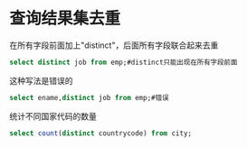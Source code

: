 <h1>查询结果集去重
</h1>

在所有字段前面加上"distinct"，后面所有字段联合起来去重

```sql
select distinct job from emp;#distinct只能出现在所有字段前面
```

这种写法是错误的

```sql
select ename,distinct job from emp;#错误
```

统计不同国家代码的数量

```sql
select count(distinct countrycode) from city;
```

